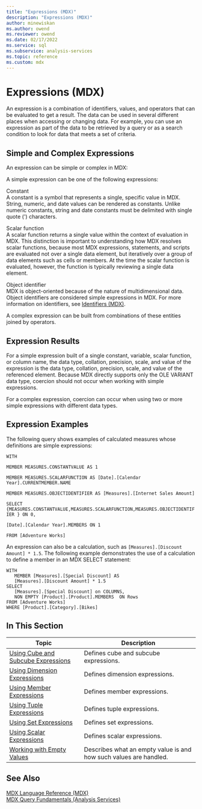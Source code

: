 ```yaml
---
title: "Expressions (MDX)"
description: "Expressions (MDX)"
author: minewiskan
ms.author: owend
ms.reviewer: owend
ms.date: 02/17/2022
ms.service: sql
ms.subservice: analysis-services
ms.topic: reference
ms.custom: mdx
---
```

# Expressions (MDX)


  An expression is a combination of identifiers, values, and operators that can be evaluated to get a result. The data can be used in several different places when accessing or changing data. For example, you can use an expression as part of the data to be retrieved by a query or as a search condition to look for data that meets a set of criteria.  
  
## Simple and Complex Expressions  
 An expression can be simple or complex in MDX:  
  
 A simple expression can be one of the following expressions:  
  
 Constant  
 A constant is a symbol that represents a single, specific value in MDX. String, numeric, and date values can be rendered as constants. Unlike numeric constants, string and date constants must be delimited with single quote (') characters.  
  
 Scalar function  
 A scalar function returns a single value within the context of evaluation in MDX. This distinction is important to understanding how MDX resolves scalar functions, because most MDX expressions, statements, and scripts are evaluated not over a single data element, but iteratively over a group of data elements such as cells or members. At the time the scalar function is evaluated, however, the function is typically reviewing a single data element.  
  
 Object identifier  
 MDX is object-oriented because of the nature of multidimensional data. Object identifiers are considered simple expressions in MDX. For more information on identifiers, see [Identifiers &#40;MDX&#41;](../mdx/identifiers-mdx.md).  
  
 A complex expression can be built from combinations of these entities joined by operators.  
  
## Expression Results  
 For a simple expression built of a single constant, variable, scalar function, or column name, the data type, collation, precision, scale, and value of the expression is the data type, collation, precision, scale, and value of the referenced element. Because MDX directly supports only the OLE VARIANT data type, coercion should not occur when working with simple expressions.  
  
 For a complex expression, coercion can occur when using two or more simple expressions with different data types.  
  
## Expression Examples  
 The following query shows examples of calculated measures whose definitions are simple expressions:  
  
 `WITH`  
  
 `MEMBER MEASURES.CONSTANTVALUE AS 1`  
  
 `MEMBER MEASURES.SCALARFUNCTION AS [Date].[Calendar Year].CURRENTMEMBER.NAME`  
  
 `MEMBER MEASURES.OBJECTIDENTIFIER AS [Measures].[Internet Sales Amount]`  
  
 `SELECT {MEASURES.CONSTANTVALUE,MEASURES.SCALARFUNCTION,MEASURES.OBJECTIDENTIFIER } ON 0,`  
  
 `[Date].[Calendar Year].MEMBERS ON 1`  
  
 `FROM [Adventure Works]`  
  
 An expression can also be a calculation, such as `[Measures].[Discount Amount] * 1.5`. The following example demonstrates the use of a calculation to define a member in an MDX SELECT statement:  
  
```  
WITH   
   MEMBER [Measures].[Special Discount] AS  
   [Measures].[Discount Amount] * 1.5  
SELECT   
   [Measures].[Special Discount] on COLUMNS,  
   NON EMPTY [Product].[Product].MEMBERS  ON Rows  
FROM [Adventure Works]  
WHERE [Product].[Category].[Bikes]  
```  
  
## In This Section  
  
|Topic|Description|  
|-----------|-----------------|  
|[Using Cube and Subcube Expressions](../mdx/using-cube-and-subcube-expressions.md)|Defines cube and subcube expressions.|  
|[Using Dimension Expressions](../mdx/using-dimension-expressions.md)|Defines dimension expressions.|  
|[Using Member Expressions](../mdx/using-member-expressions.md)|Defines member expressions.|  
|[Using Tuple Expressions](../mdx/using-tuple-expressions.md)|Defines tuple expressions.|  
|[Using Set Expressions](../mdx/using-set-expressions.md)|Defines set expressions.|  
|[Using Scalar Expressions](../mdx/using-scalar-expressions.md)|Defines scalar expressions.|  
|[Working with Empty Values](../mdx/working-with-empty-values.md)|Describes what an empty value is and how such values are handled.|  
  
## See Also  
 [MDX Language Reference &#40;MDX&#41;](../mdx/mdx-language-reference-mdx.md)   
 [MDX Query Fundamentals &#40;Analysis Services&#41;](/analysis-services/multidimensional-models/mdx/mdx-query-fundamentals-analysis-services)  
  
